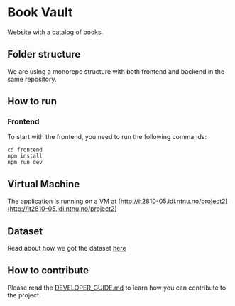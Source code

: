 # Book Vault

Website with a catalog of books.

## Folder structure

We are using a monorepo structure with both frontend and backend in the same repository.

## How to run

### Frontend

To start with the frontend, you need to run the following commands:

```
cd frontend
npm install
npm run dev
```

## Virtual Machine

The application is running on a VM at [http://it2810-05.idi.ntnu.no/project2](http://it2810-05.idi.ntnu.no/project2)

## Dataset

Read about how we got the dataset [here](./preprocessing/README.md)

## How to contribute

Please read the [DEVELOPER_GUIDE.md](./DEVELOPER_GUIDE.md) to learn how you can contribute to the project.
